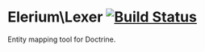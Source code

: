 # Elerium\Lexer [![Build Status](https://travis-ci.org/Elerium/EntityMapper.png)](https://travis-ci.org/Elerium/EntityMapper) #
Entity mapping tool for Doctrine.